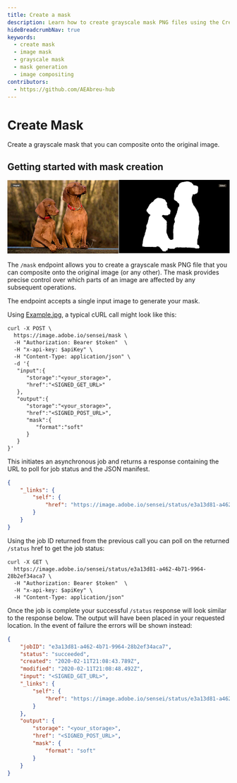 ```yaml
---
title: Create a mask
description: Learn how to create grayscale mask PNG files using the Create Mask API endpoint for image compositing and editing
hideBreadcrumbNav: true
keywords:
  - create mask
  - image mask
  - grayscale mask
  - mask generation
  - image compositing
contributors:
  - https://github.com/AEAbreu-hub
---
```


# Create Mask

Create a grayscale mask that you can composite onto the original image.

## Getting started with mask creation

![alt image](imagecutout_mask_example.png?raw=true "Original Image")

The `/mask` endpoint allows you to create a grayscale mask PNG file that you can composite onto the original image (or any other). The mask provides precise control over which parts of an image are affected by any subsequent operations.

The endpoint accepts a single input image to generate your mask.

Using [Example.jpg][1], a typical cURL call might look like this:

```shell
curl -X POST \
  https://image.adobe.io/sensei/mask \
  -H "Authorization: Bearer $token"  \
  -H "x-api-key: $apiKey" \
  -H "Content-Type: application/json" \
  -d '{
   "input":{
      "storage":"<your_storage>",
      "href":"<SIGNED_GET_URL>"
   },
   "output":{
      "storage":"<your_storage>",
      "href":"<SIGNED_POST_URL>",
      "mask":{
         "format":"soft"
      }
   }
}'
```

This initiates an asynchronous job and returns a response containing the URL to poll for job status and the JSON manifest.

```json
{
    "_links": {
        "self": {
            "href": "https://image.adobe.io/sensei/status/e3a13d81-a462-4b71-9964-28b2ef34aca7"
        }
    }
}
```

Using the job ID returned from the previous call you can poll on the returned `/status` href to get the job status:

```shell
curl -X GET \
  https://image.adobe.io/sensei/status/e3a13d81-a462-4b71-9964-28b2ef34aca7 \
  -H "Authorization: Bearer $token"  \
  -H "x-api-key: $apiKey" \
  -H "Content-Type: application/json"
```

Once the job is complete your successful `/status` response will look similar to the response below. The output will have been placed in your requested location. In the event of failure the errors will be shown instead:

```json
{
    "jobID": "e3a13d81-a462-4b71-9964-28b2ef34aca7",
    "status": "succeeded",
    "created": "2020-02-11T21:08:43.789Z",
    "modified": "2020-02-11T21:08:48.492Z",
    "input": "<SIGNED_GET_URL>",
    "_links": {
        "self": {
            "href": "https://image.adobe.io/sensei/status/e3a13d81-a462-4b71-9964-28b2ef34aca7"
        }
    },
    "output": {
        "storage": "<your_storage>",
        "href": "<SIGNED_POST_URL>",
        "mask": {
            "format": "soft"
        }
    }
}
```

<!-- Links -->
[1]: https://github.com/AdobeDocs/cis-photoshop-api-docs/blob/main/sample_files/Example.jpg

